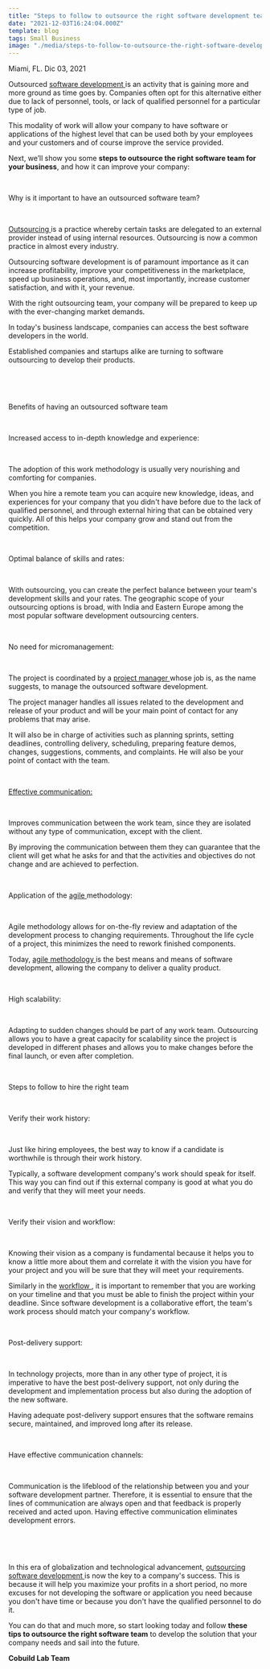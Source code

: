 ```yaml
---
title: "Steps to follow to outsource the right software development team for your business"
date: "2021-12-03T16:24:04.000Z"
template: blog
tags: Small Business
image: "./media/steps-to-follow-to-outsource-the-right-software-development-team.jpg"
---
```


Miami, FL. Dic 03, 2021

Outsourced <a target="_blank" href="https://www.cobuildlab.com/services">  software development </a> is an activity that is gaining more and more ground as time goes by. Companies often opt for this alternative either due to lack of personnel, tools, or lack of qualified personnel for a particular type of job.

This modality of work will allow your company to have software or applications of the highest level that can be used both by your employees and your customers and of course improve the service provided.  

Next,  we’ll show you some **steps to outsource the right software team for your business**, and how it can improve your company:

<br>

<title-2>Why is it important to have an outsourced software team?</title-2>

<br>

<a target="_blank" href="https://www.cobuildlab.com/blog/reasons-to-outsource-a-Software-development-team-instead-of-hiring-in-house/">  Outsourcing </a> is a practice whereby certain tasks are delegated to an external provider instead of using internal resources. Outsourcing is now a common practice in almost every industry.  

Outsourcing software development is of paramount importance as it can increase profitability, improve your competitiveness in the marketplace, speed up business operations, and, most importantly, increase customer satisfaction, and with it, your revenue. 

With the right outsourcing team, your company will be prepared to keep up with the ever-changing market demands.

In today's business landscape, companies can access the best software developers in the world. 

Established companies and startups alike are turning to software outsourcing to develop their products.

<br>

<youtube-video id="ANt-d-3cm8A"></youtube-video>

<br>

<title-2>Benefits of having an outsourced software team</title-2>

<br>

<title-3>Increased access to in-depth knowledge and experience:</title-3>

<br>

The adoption of this work methodology is usually very nourishing and comforting for companies. 

When you hire a remote team you can acquire new knowledge, ideas, and experiences for your company that you didn't have before due to the lack of qualified personnel, and through external hiring that can be obtained very quickly. All of this helps your company grow and stand out from the competition.

<br>

<title-3>Optimal balance of skills and rates:</title-3>

<br>

With outsourcing, you can create the perfect balance between your team's development skills and your rates. The geographic scope of your outsourcing options is broad, with India and Eastern Europe among the most popular software development outsourcing centers.

<br>

<title-3>No need for micromanagement:</title-3>

<br>

The project is coordinated by a <a target="_blank" href="https://www.cobuildlab.com/blog/importance-of-sustainable-software-in-custom-project-development/"> project manager </a> whose job is, as the name suggests, to manage the outsourced software development. 

The project manager handles all issues related to the development and release of your product and will be your main point of contact for any problems that may arise.   

It will also be in charge of activities such as planning sprints, setting deadlines, controlling delivery, scheduling, preparing feature demos, changes, suggestions, comments, and complaints. He will also be your point of contact with the team. 

<br>

<title-3><a target="_blank" href="https://www.cobuildlab.com/blog/improve-communications-to-increase-team-productivity-by-developing-custom-software/">  Effective communication: </a></title-3>

<br>

Improves communication between the work team, since they are isolated without any type of communication, except with the client. 

By improving the communication between them they can guarantee that the client will get what he asks for and that the activities and objectives do not change and are achieved to perfection. 

<br>

<title-3>Application of the <a target="_blank" href="https://www.cobuildlab.com/blog/7-reasons-to-make-a-supply-chain-agile-and-resilient-with-robotic-process-automation/"> agile </a> methodology:</title-3>

<br>

Agile methodology allows for on-the-fly review and adaptation of the development process to changing requirements. Throughout the life cycle of a project, this minimizes the need to rework finished components.  

Today, <a target="_blank" href="https://www.wrike.com/project-management-guide/faq/what-is-agile-methodology-in-project-management/"> agile methodology </a> is the best means and means of software development, allowing the company to deliver a quality product.

<br>

<title-3>High scalability:</title-3>

<br>

Adapting to sudden changes should be part of any work team. Outsourcing allows you to have a great capacity for scalability since the project is developed in different phases and allows you to make changes before the final launch, or even after completion.

<br>

<title-2>Steps to follow to hire the right team</title-2>

<br>

<title-3>Verify their work history:</title-3>

<br>

Just like hiring employees, the best way to know if a candidate is worthwhile is through their work history. 

Typically, a software development company's work should speak for itself. This way you can find out if this external company is good at what you do and verify that they will meet your needs.

<br>

<title-3>Verify their vision and workflow:</title-3>

<br>

Knowing their vision as a company is fundamental because it helps you to know a little more about them and correlate it with the vision you have for your project and you will be sure that they will meet your requirements. 

Similarly in the <a target="_blank" href="https://www.cobuildlab.com/blog/rpa-vs-workflow-automation-for-business-processes/">  workflow </a>, it is important to remember that you are working on your timeline and that you must be able to finish the project within your deadline. Since software development is a collaborative effort, the team's work process should match your company's workflow.

<br>

<title-3>Post-delivery support:</title-3>

<br>

In technology projects, more than in any other type of project, it is imperative to have the best post-delivery support, not only during the development and implementation process but also during the adoption of the new software. 

Having adequate post-delivery support ensures that the software remains secure, maintained, and improved long after its release. 

<br>

<title-3>Have effective communication channels:</title-3>

<br>

Communication is the lifeblood of the relationship between you and your software development partner. Therefore, it is essential to ensure that the lines of communication are always open and that feedback is properly received and acted upon. Having effective communication eliminates development errors.

<br>

<youtube-video id="RMCiG_waZ1U"></youtube-video>

<br>

In this era of globalization and technological advancement, <a target="_blank" href="https://www.cobuildlab.com/"> outsourcing software development </a> is now the key to a company's success. This is because it will help you maximize your profits in a short period, no more excuses for not developing the software or application you need because you don't have time or because you don't have the qualified personnel to do it. 

You can do that and much more, so start looking today and follow **these tips to outsource the right software team** to develop the solution that your company needs and sail into the future.

**Cobuild Lab Team**
